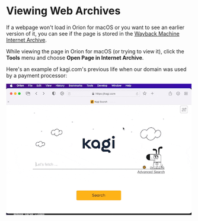 # Viewing Web Archives

If a webpage won't load in Orion for macOS or you want to see an earlier version of it, you can see if the page is stored in the [Wayback Machine Internet Archive](https://web.archive.org).

While viewing the page in Orion for macOS (or trying to view it), click the **Tools** menu and choose **Open Page in Internet Archive**.

Here's an example of kagi.com's previous life when our domain was used by a payment processor:

<img src="./media/macos_web_archive.gif" width="500" alt="Web Archive of kagi.com"><br />


